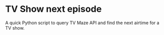 # TV Show next episode

A quick Python script to query TV Maze API and find the next airtime for a TV show.
